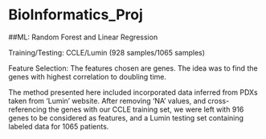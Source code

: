 # BioInformatics_Proj
##ML: Random Forest and Linear Regression

Training/Testing: CCLE/Lumin (928 samples/1065 samples)

Feature Selection:
The features chosen are genes. The idea was to find the genes with highest correlation to doubling time.

The method presented here included incorporated data inferred from PDXs taken from ‘Lumin’ website.
After removing ‘NA’ values, and cross- referencing the genes with our CCLE training set, we were left with 916 genes to be considered as features, and a Lumin testing set containing labeled data for 1065 patients.
